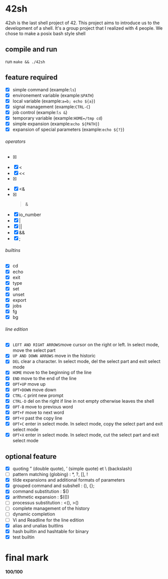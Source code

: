# 42sh

42sh is the last shell project of 42. This project aims to introduce us to the development of a shell.
It's a group project that I realized with 4 people. 
We chose to make a posix bash style shell

## compile and run

run ```make && ./42sh```

## feature required

- [x] simple command (example:```ls```)
- [x] environement variable (example:```$PATH```)
- [x] local variable (example:```a=b; echo ${a}```)
- [x] signal management (example:```CTRL-C```)
- [x] job control (example:```ls &```)
- [x] temporary variable (example:```HOME=/tmp cd```)
- [x] simple expansion (example:```echo ${PATH}```)
- [x] expansion of special parameters (example:```echo ${?}```)

###### operators

- [x] >
- [x] <
- [x] <<
- [x] >>
- [x] <&
- [x] >&
- [x] io_number
- [x] |
- [x] ||
- [x] &&
- [x] ;

###### builtins

- [x] cd
- [x] echo
- [x] exit
- [x] type
- [x] set
- [x] unset
- [x] export
- [x] jobs
- [x] fg
- [x] bg

###### line edition

- [x] ```LEFT AND RIGHT ARROWS```move cursor on the right or left. In select mode, move the select part
- [x] ```UP AND DOWN ARROWS``` move in the historic
- [x] ```DEL``` clear a character. In select mode, del the select part and exit select mode
- [x] ```HOME``` move to the beginning of the line
- [x] ```END``` move to the end of the line
- [x] ```OPT+UP``` move up
- [x] ```OPT+DOWN``` move down
- [x] ```CTRL-C``` print new prompt
- [x] ```CTRL-D``` del on the right if line in not empty otherwise leaves the shell
- [x] ```OPT-B``` move to previous word
- [x] ```OPT+F``` move to next word
- [x] ```OPT+V``` past the copy line
- [x] ```OPT+C``` enter in select mode. In select mode, copy the select part and exit select mode
- [x] ```OPT+X``` enter in select mode. In select mode, cut the select part and exit select mode

## optional feature
- [x] quoting ” (double quote), ’ (simple quote) et \ (backslash)
- [ ] pattern matching (globing) : *, ?, [], !
- [x] tilde expansions and additional formats of parameters
- [x] grouped command and subshell : (), {};
- [x] command substitution : $()
- [x] arithmetic expansion : $(())
- [ ] processus substitution : <(), >()
- [ ] complete management of the history
- [ ] dynamic completion
- [ ] Vi and Readline for the line edition
- [x] alias and unalias buitlins
- [x] hash builtin and hashtable for binary
- [x] test builtin

# final mark

**100/100**
